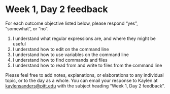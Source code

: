 # Week 1, Day 2 feedback

For each outcome objective listed below, please respond “yes”, “somewhat”, or “no”. 

1. I understand what regular expressions are, and where they might be useful
1. I understand how to edit on the command line
1. I understand how to use variables on the command line
1. I understand how to find commands and files
1. I understand how to read from and write to files from the command line

Please feel free to add notes, explanations, or elaborations to any individual topic, or to the day as a whole. You can email your response to Kaylen at [kaylensanders@pitt.edu](mailto:kaylensanders@pitt.edu) with the subject heading “Week 1, Day 2 feedback”.